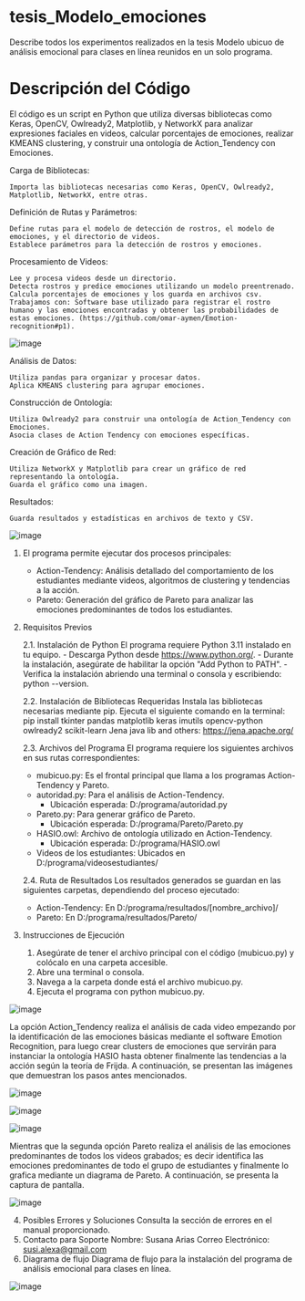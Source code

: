 # tesis_Modelo_emociones
Describe todos los experimentos realizados en la tesis Modelo ubicuo de análisis emocional para clases en línea reunidos en un solo programa.
# Descripción del Código
El código es un script en Python que utiliza diversas bibliotecas como Keras, OpenCV, Owlready2, Matplotlib, y NetworkX para analizar expresiones faciales en videos, calcular porcentajes de emociones, realizar KMEANS clustering, y construir una ontología de Action_Tendency con Emociones.

Carga de Bibliotecas:

    Importa las bibliotecas necesarias como Keras, OpenCV, Owlready2, Matplotlib, NetworkX, entre otras.
    
Definición de Rutas y Parámetros:

    Define rutas para el modelo de detección de rostros, el modelo de emociones, y el directorio de videos.
    Establece parámetros para la detección de rostros y emociones.
    
Procesamiento de Videos:

    Lee y procesa videos desde un directorio.
    Detecta rostros y predice emociones utilizando un modelo preentrenado.
    Calcula porcentajes de emociones y los guarda en archivos csv.
    Trabajamos con: Software base utilizado para registrar el rostro humano y las emociones encontradas y obtener las probabilidades de estas emociones. (https://github.com/omar-aymen/Emotion-recognition#p1).

![image](https://github.com/user-attachments/assets/1073b38e-ecb1-4267-a08a-3615cabdae86)
    
Análisis de Datos:

    Utiliza pandas para organizar y procesar datos.
    Aplica KMEANS clustering para agrupar emociones.
    
Construcción de Ontología:

    Utiliza Owlready2 para construir una ontología de Action_Tendency con Emociones.
    Asocia clases de Action Tendency con emociones específicas.
    
Creación de Gráfico de Red:

    Utiliza NetworkX y Matplotlib para crear un gráfico de red representando la ontología.
    Guarda el gráfico como una imagen.
    
Resultados:

    Guarda resultados y estadísticas en archivos de texto y CSV.


![image](https://github.com/user-attachments/assets/92eb22bb-a908-49b8-86d2-7f08b36889a6)


1. El programa permite ejecutar dos procesos principales:
    - Action-Tendency: Análisis detallado del comportamiento de los estudiantes mediante videos, algoritmos de clustering y tendencias a la acción.
    - Pareto: Generación del gráfico de Pareto para analizar las emociones predominantes de todos los estudiantes.
  
2. Requisitos Previos
   
      2.1. Instalación de Python
      El programa requiere Python 3.11 instalado en tu equipo.
       - Descarga Python desde https://www.python.org/.
       - Durante la instalación, asegúrate de habilitar la opción "Add Python to PATH".
       - Verifica la instalación abriendo una terminal o consola y escribiendo: python --version.
   
      2.2. Instalación de Bibliotecas Requeridas
      Instala las bibliotecas necesarias mediante pip. Ejecuta el siguiente comando en la terminal:
      pip install tkinter pandas matplotlib keras imutils opencv-python owlready2 scikit-learn Jena java lib and others:                    https://jena.apache.org/

      2.3. Archivos del Programa
      El programa requiere los siguientes archivos en sus rutas correspondientes:
      - mubicuo.py: Es el frontal principal que llama a los programas Action-Tendency y Pareto.
      - autoridad.py: Para el análisis de Action-Tendency.
        - Ubicación esperada: D:/programa/autoridad.py
      - Pareto.py: Para generar gráfico de Pareto.
        - Ubicación esperada: D:/programa/Pareto/Pareto.py
      - HASIO.owl: Archivo de ontología utilizado en Action-Tendency.
        - Ubicación esperada: D:/programa/HASIO.owl
      - Videos de los estudiantes: Ubicados en D:/programa/videosestudiantes/
  
      2.4. Ruta de Resultados
      Los resultados generados se guardan en las siguientes carpetas, dependiendo del proceso ejecutado:
      - Action-Tendency: En D:/programa/resultados/[nombre_archivo]/
      - Pareto: En D:/programa/resultados/Pareto/
    
4. Instrucciones de Ejecución
      1. Asegúrate de tener el archivo principal con el código (mubicuo.py) y colócalo en una carpeta accesible.
      2. Abre una terminal o consola.
      3. Navega a la carpeta donde está el archivo mubicuo.py.
      4. Ejecuta el programa con python mubicuo.py.

![image](https://github.com/user-attachments/assets/818354e9-0301-4c56-8191-b43cff69dbe2)

La opción Action_Tendency realiza el análisis de cada video empezando por la identificación de las emociones básicas mediante el software Emotion Recognition, para luego crear clusters de emociones que servirán para instanciar la ontología HASIO hasta obtener finalmente las tendencias a la acción según la teoría de Frijda.
A continuación, se presentan las imágenes que demuestran los pasos antes mencionados.

![image](https://github.com/user-attachments/assets/24cf2732-de76-498b-99ca-a9465c5348ae)

![image](https://github.com/user-attachments/assets/79e431b5-29df-459c-8ca5-002251dabb82)

![image](https://github.com/user-attachments/assets/35acc9be-453e-48df-943e-60a874e94d60)

Mientras que la segunda opción Pareto realiza el análisis de las emociones predominantes de todos los videos grabados; es decir identifica las emociones predominantes de todo el grupo de estudiantes y finalmente lo grafica mediante un diagrama de Pareto.
A continuación, se presenta la captura de pantalla.

![image](https://github.com/user-attachments/assets/eefd2bbe-929a-4c24-a00b-cb277ae87800)

4. Posibles Errores y Soluciones
        Consulta la sección de errores en el manual proporcionado.
5. Contacto para Soporte
        Nombre: Susana Arias
        Correo Electrónico: susi.alexa@gmail.com
6. Diagrama de flujo
        Diagrama de flujo para la instalación del programa de análisis emocional para clases en línea.


![image](https://github.com/user-attachments/assets/26867f32-a052-4a8d-96b8-ecb575da57a2)




